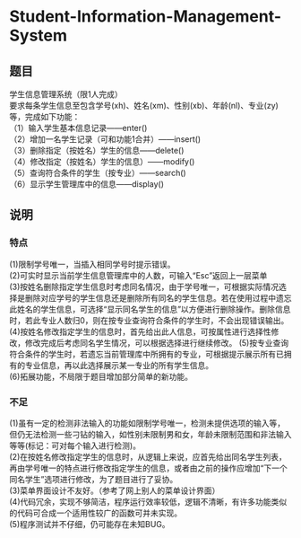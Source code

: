 # Student-Information-Management-System
## 题目
学生信息管理系统（限1人完成）  
要求每条学生信息至包含学号(xh)、姓名(xm)、性别(xb)、年龄(nl)、专业(zy)等，完成如下功能：  
（1）输入学生基本信息记录——enter()  
（2）增加一名学生记录（可和功能1合并）——insert()  
（3）删除指定（按姓名）学生的信息——delete()  
（4）修改指定（按姓名）学生的信息）——modify()  
（5）查询符合条件的学生（按专业）——search()  
（6）显示学生管理库中的信息——display()  

## 说明
### 特点
(1)限制学号唯一，当插入相同学号时提示错误。  
(2)可实时显示当前学生信息管理库中的人数，可输入“Esc”返回上一层菜单  
(3)按姓名删除指定学生信息时考虑同名情况，由于学号唯一，可根据实际情况选择是删除对应学号的学生信息还是删除所有同名的学生信息。若在使用过程中遗忘此姓名的学生信息，可选择“显示同名学生的信息”以方便进行删除操作。删除信息时，若此专业人数归0，则在按专业查询符合条件的学生时，不会出现错误输出。  
(4)按姓名修改指定学生的信息时，首先给出此人信息，可按属性进行选择性修改，修改完成后考虑同名学生情况，可以根据选择进行继续修改。 
(5)按专业查询符合条件的学生时，若遗忘当前管理库中所拥有的专业，可根据提示展示所有已拥有的专业信息，再以此选择展示某一专业的所有学生信息。  
(6)拓展功能，不局限于题目增加部分简单的新功能。

### 不足
(1)虽有一定的检测非法输入的功能如限制学号唯一，检测未提供选项的输入等，但仍无法检测一些刁钻的输入，如性别未限制男和女，年龄未限制范围和非法输入等等(标记：可对每个输入进行检测)。  
(2)在按姓名修改指定学生的信息时，从逻辑上来说，应首先给出同名学生列表，再由学号唯一的特点进行修改指定学生的信息，或者由之前的操作应增加“下一个同名学生”选项进行修改，为了题目进行了妥协。  
(3)菜单界面设计不友好。（参考了网上别人的菜单设计界面）  
(4)代码冗余，实现不够简洁，程序运行效率较低，逻辑不清晰，有许多功能类似的代码可合成一个适用性较广的函数可并未实现。  
(5)程序测试并不仔细，仍可能存在未知BUG。  
